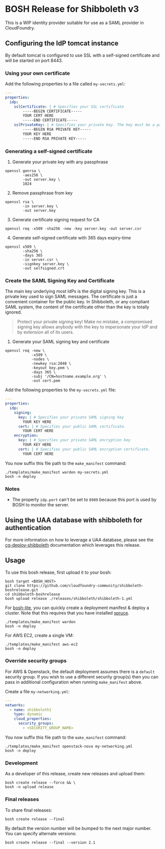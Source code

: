 # BOSH Release for Shibboleth v3

This is a WIP identity provider suitable for use as a SAML provider in CloudFoundry.

## Configuring the IdP tomcat instance

By default tomcat is configured to use SSL with a self-signed certificate and will be started on port 8443.

### Using your own certificate

Add the following properties to a file called `my-secrets.yml`:

``` yaml
---
properties:
  idp:
    sslCertificate: | # Specifies your SSL certificate
        -----BEGIN CERTIFICATE-----
        YOUR CERT HERE
        -----END CERTIFICATE-----
    sslPrivateKey: | # Specifies your private key. The key must be a passphrase-less key.
        -----BEGIN RSA PRIVATE KEY-----
        YOUR KEY HERE
        -----END RSA PRIVATE KEY-----
```

### Generating a self-signed certificate

1. Generate your private key with any passphrase

```shell
openssl genrsa \
        -aes256 \
        -out server.key \
        1024
```

2. Remove passphrase from key

```shell
openssl rsa \
        -in server.key \
        -out server.key
```

3. Generate certificate signing request for CA

`openssl req -x509 -sha256 -new -key server.key -out server.csr`

4. Generate self-signed certificate with 365 days expiry-time

```shell
openssl x509 \
        -sha256 \
        -days 365
        -in server.csr \
        -signkey server.key \
        -out selfsigned.crt
```

### Create the SAML Signing Key and Certificate

The main key underlying most IdPs is the digital signing key. This is a private
key used to sign SAML messages.  The certificate is just a convenient container
for the public key. In Shibboleth, or any compliant SAML system, the content of
the certificate other than the key is totally ignored.

> Protect your private signing key!
> Make no mistake, a compromised signing key allows anybody with the key to impersonate your IdP and by extension all of its users.

1. Generate your SAML signing key and certificate

```shell
openssl req -new \
            -x509 \
            -nodes \
            -newkey rsa:2048 \
            -keyout key.pem \
            -days 365 \
            -subj '/CN=hostname.example.org' \
            -out cert.pem
```

Add the following properties to the `my-secrets.yml` file:

```yaml
---
properties:
  idp:
    signing:
      key: | # Specifies your private SAML signing key
        YOUR KEY HERE
      cert: | # Specifies your public SAML certificate.
        YOUR CERT HERE
    encryption:
      key: | # Specifies your private SAML encryption key
        YOUR KEY HERE
      cert: | # Specifies your public SAML encryption certificate.
        YOUR CERT HERE
```

You now suffix this file path to the `make_manifest` command:

```
./templates/make_manifest warden my-secrets.yml
bosh -n deploy
```

### Notes

- The property `idp.port` can't be set to `8989` because this port is used by
  BOSH to monitor the server.

## Using the UAA database with shibboleth for authentication

For more information on how to leverage a UAA database, please see the
[cg-deploy-shibboleth][cg-deploy-shibboleth] documentation which leverages this
release.

[cg-deploy-shibboleth]: https://github.com/18F/cg-deploy-shibboleth "GitHub 18F cloud.gov Concourse deployment pipeline for 18F/shibboleth-boshrelease"

## Usage

To use this bosh release, first upload it to your bosh:

```
bosh target <BOSH_HOST>
git clone https://github.com/cloudfoundry-community/shibboleth-boshrelease.git
cd shibboleth-boshrelease
bosh upload release ./releases/shibboleth/shibboleth-1.yml
```

For [bosh-lite](https://github.com/cloudfoundry/bosh-lite), you can quickly
create a deployment manifest & deploy a cluster. Note that this requires that
you have installed [spruce](https://github.com/geofffranks/spruce).

```
./templates/make_manifest warden
bosh -n deploy
```

For AWS EC2, create a single VM:

```
./templates/make_manifest aws-ec2
bosh -n deploy
```

### Override security groups

For AWS & Openstack, the default deployment assumes there is a `default`
security group. If you wish to use a different security group(s) then you can
pass in additional configuration when running `make_manifest` above.

Create a file `my-networking.yml`:

``` yaml
---
networks:
  - name: shibboleth1
    type: dynamic
    cloud_properties:
      security_groups:
        - <SECURITY_GROUP_NAME>
```

You now suffix this file path to the `make_manifest` command:

```
./templates/make_manifest openstack-nova my-networking.yml
bosh -n deploy
```

### Development

As a developer of this release, create new releases and upload them:

```shell
bosh create release --force && \
bosh -n upload release
```

### Final releases

To share final releases:

```shell
bosh create release --final
```

By default the version number will be bumped to the next major number. You can
specify alternate versions:


```shell
bosh create release --final --version 2.1
```
